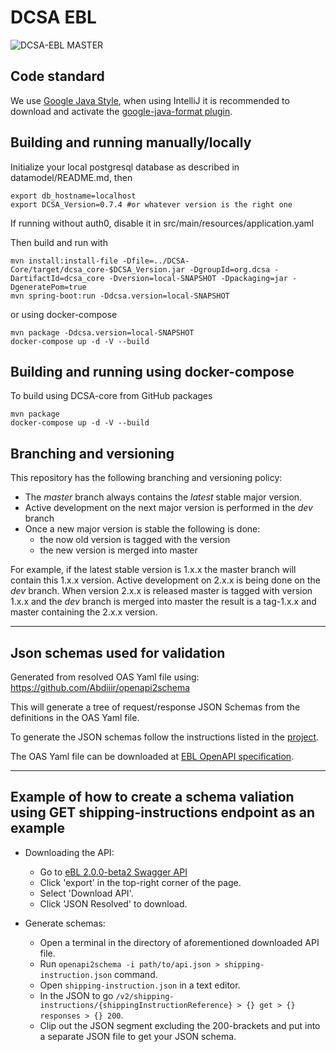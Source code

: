 # DCSA EBL

![DCSA-EBL MASTER](https://github.com/dcsaorg/DCSA-EBL/actions/workflows/master.yml/badge.svg?branch=master)

Code standard
-------------------------------------
We use [Google Java Style](https://google.github.io/styleguide/javaguide.html), when using
IntelliJ it is recommended to download and activate the
[google-java-format plugin](https://github.com/google/google-java-format).


Building and running manually/locally
-------------------------------------

Initialize your local postgresql database as described in datamodel/README.md, then
```
export db_hostname=localhost
export DCSA_Version=0.7.4 #or whatever version is the right one
```
If running without auth0, disable it in src/main/resources/application.yaml

Then build and run with
```
mvn install:install-file -Dfile=../DCSA-Core/target/dcsa_core-$DCSA_Version.jar -DgroupId=org.dcsa -DartifactId=dcsa_core -Dversion=local-SNAPSHOT -Dpackaging=jar -DgeneratePom=true
mvn spring-boot:run -Ddcsa.version=local-SNAPSHOT
```
or using docker-compose
```
mvn package -Ddcsa.version=local-SNAPSHOT
docker-compose up -d -V --build
```

Building and running using docker-compose
-----------------------------------------
To build using DCSA-core from GitHub packages
```
mvn package
docker-compose up -d -V --build
```

Branching and versioning
------------------------
This repository has the following branching and versioning policy:
- The *master* branch always contains the *latest* stable major version.
- Active development on the next major version is performed in the *dev* branch
- Once a new major version is stable the following is done:
  - the now old version is tagged with the version
  - the new version is merged into master

For example, if the latest stable version is 1.x.x the master branch will contain this 1.x.x version. Active development on 2.x.x is being done
on the *dev* branch. When version 2.x.x is released master is tagged with version 1.x.x and the *dev* branch is merged into master
the result is a tag-1.x.x and master containing the 2.x.x version.

------------------------------------------------------------------------------------------------------------------------

## Json schemas used for validation

Generated from resolved OAS Yaml file using: https://github.com/Abdiiir/openapi2schema

This will generate a tree of request/response JSON Schemas from the definitions in the OAS Yaml file.

To generate the JSON schemas follow the instructions listed in the [project](https://github.com/Abdiiir/openapi2schema).

The OAS Yaml file can be downloaded at [EBL OpenAPI specification](https://app.swaggerhub.com/apis/dcsaorg/DCSA_EBL).

----------------------------------------

## Example of how to create a schema valiation using GET shipping-instructions endpoint as an example

- Downloading the API:
  - Go to [eBL 2.0.0-beta2 Swagger API](https://app.swaggerhub.com/apis/dcsaorg/DCSA_EBL/2.0.0-Beta-2#/Shipping%20Instructions/get_v2_shipping_instructions__shippingInstructionReference_)
  - Click 'export' in the top-right corner of the page. 
  - Select 'Download API'.
  - Click 'JSON Resolved' to download.

- Generate schemas:
  - Open a terminal in the directory of aforementioned downloaded API file. 
  - Run `openapi2schema -i path/to/api.json > shipping-instruction.json` command.
  - Open `shipping-instruction.json` in a text editor.
  - In the JSON to go `/v2/shipping-instructions/{shippingInstructionReference} > {} get > {} responses > {} 200`.
  - Clip out the JSON segment excluding the 200-brackets and put into a separate JSON file to get your JSON schema.








